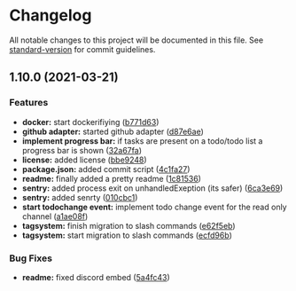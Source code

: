 # Changelog

All notable changes to this project will be documented in this file. See [standard-version](https://github.com/conventional-changelog/standard-version) for commit guidelines.

## 1.10.0 (2021-03-21)


### Features

* **docker:** start dockerifiying ([b771d63](https://github.com/shitcorp/TODOBOT/commit/b771d6321800792390a8b0496eabf748208eda3d))
* **github adapter:** started github adapter ([d87e6ae](https://github.com/shitcorp/TODOBOT/commit/d87e6ae47076ff127525baad934613e90493beaf))
* **implement progress bar:** if tasks are present on a todo/todo list a progress bar is shown ([32a67fa](https://github.com/shitcorp/TODOBOT/commit/32a67fafd743bbbef18b023c9a3689b2bdce9ddf))
* **license:** added license ([bbe9248](https://github.com/shitcorp/TODOBOT/commit/bbe9248009855359b718b70a4e97d95218ee937e))
* **package.json:** added commit script ([4c1fa27](https://github.com/shitcorp/TODOBOT/commit/4c1fa27011f8bdf5cc5a19c527cb9603490252d1))
* **readme:** finally added a pretty readme ([1c81536](https://github.com/shitcorp/TODOBOT/commit/1c815366eb13bcbc9495b29cf9da5d7800daec50))
* **sentry:** added process exit on unhandledExeption (its safer) ([6ca3e69](https://github.com/shitcorp/TODOBOT/commit/6ca3e69bdbb31c96afa841607b0435e560d54498))
* **sentry:** added senrty ([010cbc1](https://github.com/shitcorp/TODOBOT/commit/010cbc1d7ad688174c7831f36ebef228f714dfd4))
* **start todochange event:** implement todo change event for the read only channel ([a1ae08f](https://github.com/shitcorp/TODOBOT/commit/a1ae08f67f4ebf5526dbdc603767526de5a4311f))
* **tagsystem:** finish migration to slash commands ([e62f5eb](https://github.com/shitcorp/TODOBOT/commit/e62f5eb52931003f60a30663af1cc1979c1d3a36))
* **tagsystem:** start migration to slash commands ([ecfd96b](https://github.com/shitcorp/TODOBOT/commit/ecfd96be716b32cd9b625f6716ba2ebb50624625))


### Bug Fixes

* **readme:** fixed discord embed ([5a4fc43](https://github.com/shitcorp/TODOBOT/commit/5a4fc434e581f4ca5dd8c3d2788773eadcb824e6))
